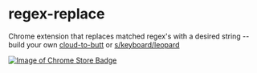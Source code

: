 regex-replace
=============

Chrome extension that replaces matched regex's with a desired string -- build your own [cloud-to-butt](https://github.com/panicsteve/cloud-to-butt) or [s/keyboard/leopard](http://xkcd.com/1031/)

[![Image of Chrome Store Badge](https://developer.chrome.com/webstore/images/ChromeWebStore_Badge_v2_340x96.png)](https://chrome.google.com/webstore/detail/regex-replace/eggkcpojddgjkakokkdhocbjebhgkonb)

